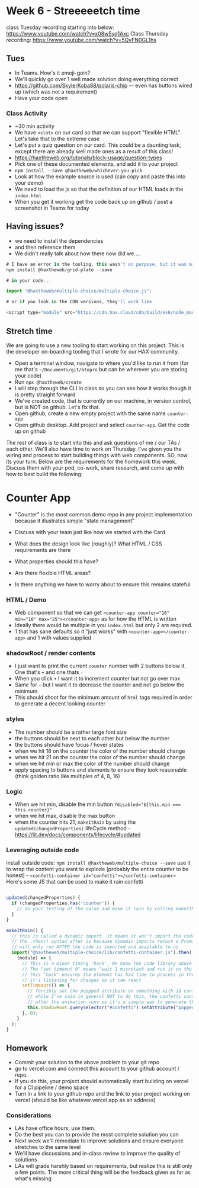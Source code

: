 # Week 6 - Streeeeetch time

class Tuesday recording starting into below: https://www.youtube.com/watch?v=x08w5yq1Axc
Class Thursday recording: https://www.youtube.com/watch?v=5QvFN0GL1hs

## Tues

- In Teams. How's it emoji-goin?
- We'll quickly go over 1 well made solution doing everything correct
- https://github.com/SkylerKoba88/polaris-chip -- even has buttons wired up (which was not a requirement)
- Have your code open

### Class Activity

- ~30 min activity
- We have `<slot>` on our card so that we can support "flexible HTML". Let's take that to the extreme case
- Let's put a quiz question on our card. This could be a daunting task, except there are already well made ones as a result of this class!
- https://haxtheweb.org/tutorials/block-usage/question-types
- Pick one of these documented elements, and add it to your project
- `npm install --save @haxtheweb/whichever-you-pick`
- Look at how the example source is used (can copy and paste this into your demo)
- We need to load the js so that the definition of our HTML loads in the `index.html`
- When you get it working get the code back up on github / post a screenshot in Teams for today

## Having issues?
- we need to install the dependencies
- and then reference them
- We didn't really talk about how there now did we....

```js
# I have an error in the tooling, this wasn't on purpose, but it was missing this dependency
npm install @haxtheweb/grid-plate --save

# in your code...

import "@haxtheweb/multiple-choice/multiple-choice.js";

# or if you look in the CDN versions, they'll work like

<script type="module" src="https://cdn.hax.cloud/cdn/build/es6/node_modules/@haxtheweb/multiple-choice/multiple-choice.js"></script>

```

## Stretch time
We are going to use a new tooling to start working on this project. This is the developer on-boarding tooling that I wrote for our HAX community.

- Open a terminal window, navigate to where you'd like to run it from (for me that's `~/Documents/git/btopro` but can be wherever you are storing your code)
- Run `npx @haxtheweb/create`
- I will step through the CLI in class so you can see how it works though it is pretty straight forward
- We've created code, that is currently on our machine, in version control, but is NOT on github. Let's fix that.
- Open github, create a new empty project with the same name `counter-app`
- Open github desktop. Add project and select `counter-app`. Get the code up on github

The rest of class is to start into this and ask questions of me / our TAs / each other. We'll also have time to work on Thursday. I've given you the wiring and process to start building things with web components. SO, now its your turn. Below are the requirements for the
homework this week. Discuss them with your pod, co-work, share research, and come up with how to best build the following:

# Counter App
- "Counter" is the most common demo repo in any project implementation because it illustrates simple "state management"
- Discuss with your team just like how we started with the Card.

- What does the design look like (roughly)? What HTML / CSS requirements are there
- What properties should this have?
- Are there flexible HTML areas?
- Is there anything we have to worry about to ensure this remains stateful

### HTML / Demo
- Web component so that we can get `<counter-app counter="16" min="10" max="25"></counter-app>` as for how the HTML is written
- Ideally there would be multiple in you `index.html` but only 2 are required.
- 1 that has sane defaults so it "just works" with `<counter-app></counter-app>` and 1 with values supplied

### shadowRoot / render contents
- I just want to print the current `counter` number with 2 buttons below it. One that's `+` and one thats `-`
- When you click `+` I want it to increment counter but not go over max
- Same for `-` but I want it to decrease the counter and not go below the minimum
- This should shoot for the minimum amount of `html` tags required in order to generate a decent looking counter

### styles
- The number should be a rather large font size
- the buttons should be next to each other but below the number
- the buttons should have focus / hover states
- when we hit 18 on the counter the color of the number should change
- when we hit 21 on the counter the color of the number should change
- when we hit min or max the color of the number should change
- apply spacing to buttons and elements to ensure they look reasonable (think golden ratio like multiples of 4, 8, 16)

### Logic
- When we hit min, disable the min button `?disabled="${this.min === this.counter}"`
- when we hit max, disable the max button
- when the counter hits 21, `makeItRain` by using the `updated(changedProperties)` lifeCycle method - https://lit.dev/docs/components/lifecycle/#updated

### Leveraging outside code
install outside code: `npm install @haxtheweb/multiple-choice --save`
use it to wrap the content you want to explode (probably the entire counter to be honest) - `<confetti-container id="confetti"></confetti-container>`
Here's some JS that can be used to make it rain confetti

```js

updated(changedProperties) {
  if (changedProperties.has('counter')) {
    // do your testing of the value and make it rain by calling makeItRain
  }
}

makeItRain() {
  // this is called a dynamic import. It means it won't import the code for confetti until this method is called
  // the .then() syntax after is because dynamic imports return a Promise object. Meaning the then() code
  // will only run AFTER the code is imported and available to us
  import("@haxtheweb/multiple-choice/lib/confetti-container.js").then(
    (module) => {
      // This is a minor timing 'hack'. We know the code library above will import prior to this running
      // The "set timeout 0" means "wait 1 microtask and run it on the next cycle.
      // this "hack" ensures the element has had time to process in the DOM so that when we set popped
      // it's listening for changes so it can react
      setTimeout(() => {
        // forcibly set the poppped attribute on something with id confetti
        // while I've said in general NOT to do this, the confetti container element will reset this
        // after the animation runs so it's a simple way to generate the effect over and over again
        this.shadowRoot.querySelector("#confetti").setAttribute("popped", "");
      }, 0);
    }
  );
}
```

## Homework
- Commit your solution to the above problem to your git repo
- go to vercel.com and connect this account to your github account / repo.
- If you do this, your project should automatically start building on vercel for a CI pipeline / demo space
- Turn in a link to your github repo and the link to your project working on vercel (should be like whatever.vercel.app as an address)

### Considerations
- LAs have office hours; use them.
- Do the best you can to provide the most complete solution you can
- Next week we'll remediate to improve solutions and ensure everyone stretches to the same level
- We'll have discussions and in-class review to improve the quality of solutions
- LAs will grade harshly based on requirements, but realize this is still only a few points. The more critical thing will be the feedback given as far as what's missing
